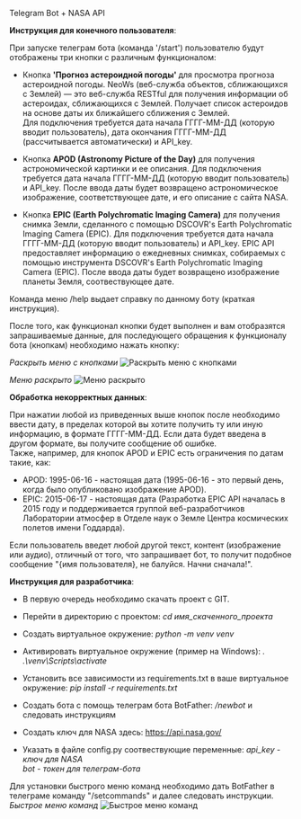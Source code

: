 
Telegram Bot + NASA API 

<b>Инструкция для конечного пользователя</b>: 

При запуске телеграм бота (команда '/start') пользователю будут отображены три кнопки с различным функционалом: 
* Кнопка <b>'Прогноз астероидной погоды' </b> для просмотра прогноза астероидной погоды.
NeoWs (веб-служба объектов, сближающихся с Землей) — это веб-служба RESTful для получения информации об астероидах, сближающихся с Землей.
Получает список астероидов на основе даты их ближайшего сближения с Землей.  
Для подключения требуется дата начала ГГГГ-ММ-ДД (которую вводит пользователь),
дата окончания ГГГГ-ММ-ДД (рассчитывается автоматически) и API_key.



* Кнопка <b>APOD (Astronomy Picture of the Day)</b> для получения астрономической картинки и ее описания. 
Для подключения требуется дата начала ГГГГ-ММ-ДД (которую вводит пользователь) и API_key.
После ввода даты будет возвращено астрономическое изображение, соответствующее дате, и его описание с сайта NASA.


* Кнопка <b>EPIC (Earth Polychromatic Imaging Camera)</b> для получения снимка Земли, сделанного с помощью DSCOVR's Earth Polychromatic Imaging Camera (EPIC).
Для подключения требуется дата начала ГГГГ-ММ-ДД (которую вводит пользователь) и API_key.
EPIC API предоставляет информацию о ежедневных снимках, собираемых с помощью инструмента DSCOVR's Earth Polychromatic Imaging Camera (EPIC).
После ввода даты будет возвращено изображение планеты Земля, соотвествующее дате. 


Команда меню /help выдает справку по данному боту (краткая инструкция).

После того, как функционал кнопки будет выполнен и вам отобразятся запрашиваемые данные, для последующего обращения к функционалу бота (кнопкам) необходимо
нажать кнопку: 

*Раскрыть меню с кнопками*
![Раскрыть меню с кнопками](/media/menubut.png) 

*Меню раскрыто*
![Меню раскрыто](/media/menubut2.png)


<b>Обработка некорректных данных</b>:  


При нажатии любой из приведенных выше кнопок  после необходимо ввести дату, в пределах которой вы хотите получить ту или иную информацию, в формате ГГГГ-ММ-ДД. 
Если дата будет введена в другом формате, вы получите сообщение об ошибке. \
Также, например, для кнопок APOD и EPIC есть ограничения по датам такие, как: 
* APOD: 1995-06-16 - настоящая дата (1995-06-16 - это первый день, когда было опубликовано изображение APOD).
* EPIC: 2015-06-17 - настоящая дата (Разработка EPIC API началась в 2015 году и поддерживается группой веб-разработчиков Лаборатории атмосфер в Отделе наук о Земле Центра космических полетов имени Годдарда).

Если пользователь введет любой другой текст, контент (изображение или аудио), отличный от того, что запрашивает бот, то получит подобное сообщение "{имя пользователя}, не балуйся. Начни сначала!".

<b>Инструкция для разработчика</b>: 


* В первую очередь необходимо скачать проект с GIT.
* Перейти в директорию с проектом:
*cd имя_скаченного_проекта*
* Создать виртуальное окружение: 
*python -m venv venv*
* Активировать виртуальное окружение (пример на Windows): 
*. .\venv\Scripts\activate*
* Установить все зависимости из requirements.txt в ваше виртуальное окружение: 
*pip install -r requirements.txt*

* Создать бота с помощь телеграм бота BotFather: 
*/newbot* и следовать инструкциям
* Создать ключ для NASA здесь: https://api.nasa.gov/
* Указать в файле config.py соотвествующие переменные: 
*api_key - ключ для NASA* \
*bot - токен для телеграм-бота*

Для установки быстрого меню команд необходимо дать BotFather в телеграме команду "/setcommands" 
и далее следовать инструкции.
*Быстрое меню команд*
![Быстрое меню команд](/media/menu.png)